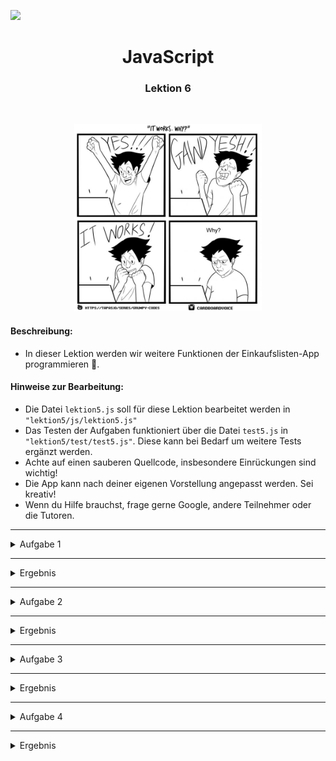 
![](https://us-central1-progress-markdown.cloudfunctions.net/progress/67)
<h1 align="center">JavaScript</h1>
<h3 align="center">Lektion 6</h3>
<br>

<p align="center">
  <img src="img/meme-lektion6.jpeg" width="300" height="300"/>
</p>

#### Beschreibung:

- In dieser Lektion werden wir weitere Funktionen der Einkaufslisten-App programmieren 🛒.


#### Hinweise zur Bearbeitung:

- Die Datei `lektion5.js` soll für diese Lektion bearbeitet werden in `"lektion5/js/lektion5.js"`
- Das Testen der Aufgaben funktioniert über die Datei `test5.js` in `"lektion5/test/test5.js"`. Diese kann bei Bedarf um
weitere Tests ergänzt werden.
- Achte auf einen sauberen Quellcode, insbesondere Einrückungen sind wichtig!
- Die App kann nach deiner eigenen Vorstellung angepasst werden. Sei kreativ!
- Wenn du Hilfe brauchst, frage gerne Google, andere Teilnehmer oder die Tutoren.

---


<details>
<summary>Aufgabe 1</summary>

Schreibe eine Funktion `gruppeFinden`, die als Parameter einen `gruppenName` nimmt. 
Diese Funktion sucht innerhalb der `gruppenListe` nach einem Element mit dem Namen `gruppenName`.
Wenn so ein Element in der Liste existiert, dann gibt sie dieses Element zurück.
Ansonsten gibt sie eine Warnmeldung aus und liefert `null` zurück.

**Pseudo-Code**
1. Erstelle eine Variable `gruppenIndex` und fülle sie mit dem [indexOf(gruppenName)](https://www.mediaevent.de/javascript/array-indexof.html) der `gruppenListe`.
2. Wenn eine Gruppe gefunden wurde, (der `gruppenIndex` also größer als -1 ist), dann
    - gib das entsprechende Element aus der `gruppenListe` (also an dem Index `[gruppenIndex]`) zurück.
3. Ansonsten
    - gib zum Beispiel folgende Warnung auf der Konsole aus:
    ```
   Gruppe "gruppenName" nicht gefunden
   ```
    - und gib `null` zurück (`return`).

</details>

---
<details>
<summary>Ergebnis</summary>

Durch das Ausführen der Datei test6.js soll folgendes bei Aufgabe 1 auf der Konsole ausgegeben werden:

<p>
  <img src="img/lektion6-1.png" width="300" height="150"/>
</p>

</details>

---

<details>
<summary>Aufgabe 2</summary>

**Beschreibung:** Schreibe eine Funktion mit dem Namen `gruppeHinzufuegen` und dem Paramter `name`. 
Diese Funktion fügt zur `gruppenListe` ein neues Element mit dem Namen `name` hinzu.
Die `aktiveGruppe` wird mit der neuen Gruppe gefüllt und die neue Gruppe als Rückgabewert zurückgegeben.
Wenn eine Gruppe mit diesem `name` bereits existiert, dann wird eine Warnmeldung ausgegeben
und null zurückgegeben.

**Pseudo-Code**
1. Schreibe ein Variable `gleicheGruppe` und fülle sie mit dem `indexOf(name)` der `gruppenListe`.
2. Wenn es noch keine Gruppe mit diesem `name` gibt (also `gleicheGruppe` `-1` ist), dann 
   1. lege eine Variable `neueGruppe` mit dem Wert `name` an, 
   2. füge diese `neueGruppe` zur `gruppenListe` hinzu (mit [push()](https://www.mediaevent.de/javascript/array-push-pop.html)), 
   3. weise der `aktiveGruppe` den Wert `neueGruppe` zu (`aktiveGruppe` existiert bereits)
   4. gib folgende Meldung auf der Konsole aus:
   ```
   Gruppe "neueGruppe" hinzugefügt
   ```
   5. und gib die `neueGruppe` als Rückgabewert zurück
3. Ansonsten 
   - gib folgende Warnmeldung auf der Konsole aus:
   ```
   Gruppe "name" existiert schon!
   ```
   - gib null als Rückgabewert zurück


</details>

---

<details>
<summary>Ergebnis</summary>

Durch das Ausführen der Datei test6.js soll folgendes auf der Konsole ausgegeben werden:
<p>
  <img src="img/lektion6-2.png" width="600" height="100"/>
</p>

</details>

---

<details>
<summary>Aufgabe 3</summary>

Schreibe eine Funktion `gruppeUmbenennen`, diese hat zwei Parameter als Eingabewerte. `alterName` und
`neuerName`. Diese Funktion sucht eine vorhandene Gruppe mit dem Namen `
alterName` (mithilfe von `gruppeFinden()`) und benennt sie in `neuerName` um.
Danach gibt sie eine Erfolgsmeldung auf der Konsole aus.

**Pseudo-Code**
1. Schreibe ein Variable `vorhandeneGruppe` und fülle sie mit dem Ergebnis von `gruppeFinden(alterName)`.
2. Wenn eine Gruppe gefunden wird (also `vorhandeneGruppe` nicht `null`ist), dann
   1. schreibe eine Variable `index` und fülle sie mit dem `indexOf(alterName)` der `gruppenListe`, 
   2. fülle in der `gruppenListe` das Element an der Stelle `index` mit `neuerName`
   3. gib Folgendes auf der Konsole aus:
   ```
   Gruppe wurde von "alterName" nach "neuerName" umbenannt
   ```
      

</details>

---
<details>
<summary>Ergebnis</summary>
Durch das Ausführen der Datei test6.js sollte folgendes auf der Konsole ausgegeben werden:
<p>
  <img src="img/lektion6-3.png" width="600" height="180"/>
</p>

</details>

---
<details>
<summary>Aufgabe 4</summary>

Erstelle eine Funktion `gruppeEntfernen`, diese hat als Eingabewert den Parameter `gruppenName`. 
Diese Funktion sucht eine vorhandene Gruppe mit dem Namen `gruppenName`
(mithilfe von `gruppeFinden()`) und löscht sie aus der `gruppenListe`.
Anschließend gibt sie eine Erfolgsmeldung auf der Konsole aus.
Wenn keine Gruppe mit `gruppenName` gefunden wird,
gibt sie eine Warnmeldung auf der Konsole aus.

**Pseudo-Code**
1. Schreibe eine Variable `entfernGruppe` und fülle sie mit dem Ergebnis von `gruppeFinden(gruppenName)`.
2. Wenn eine Gruppe gefunden wird (also `gruppeFinden` nicht `null` ist), dann
   1. schreibe eine Variable `index` und fülle sie mit dem `indexOf(gruppenName)` der `gruppenListe`,
   2. entferne in der `gruppenListe` das Element an der Stelle `index` mithilfe von [splice(index,1)](https://www.mediaevent.de/javascript/array-slice.html),
   3. gib auf der Konsole Folgendes aus:
   ```
   Gruppe "gruppenName" wurde entfernt
   ```
      
3. Ansonsten
   1. gib auf der Konsole folgende Warnung aus:
   ```
   Gruppe "gruppenName" konnte NICHT entfernt werden
   ```
      

</details>

---
<details>
<summary>Ergebnis</summary>

Durch das Ausführen der Datei test6.js soll folgendes auf der Konsole ausgegeben werden: 
<p>
  <img src="img/lektion6-4.png" width="600" height="100"/>
</p>


</details>

<br><br>

